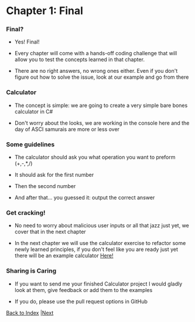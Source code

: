 # Chapter 1: Final

### Final?

* Yes! Final!

* Every chapter will come with a hands-off coding challenge that will allow you to test the concepts learned in that chapter.

* There are no right answers, no wrong ones either. Even if you don't figure out how to solve the issue, look at our example and go from there

### Calculator

* The concept is simple: we are going to create a very simple bare bones calculator in C#

* Don't worry about the looks, we are working in the console here and the day of ASCI samurais are more or less over

### Some guidelines

* The calculator should ask you what operation you want to preform (+,-,*,/)

* It should ask for the first number

* Then the second number

* And after that... you guessed it: output the correct answer

### Get cracking!

* No need to worry about malicious user inputs or all that jazz just yet, we cover that in the next chapter

* In the next chapter we will use the calculator exercise to refactor some newly learned principles, if you don't feel like you are ready just yet there will be an example calculator [Here!](notjustyet.md)

### Sharing is Caring

* If you want to send me your finished Calculator project I would gladly look at them, give feedback or add them to the examples

* If you do, please use the pull request options in GitHub

[Back to Index](index.md) |[Next](chapter2.md)